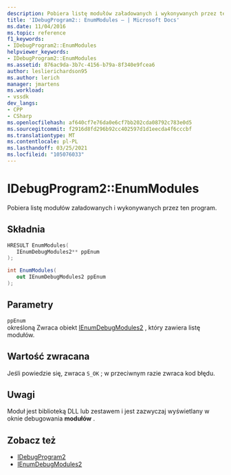 ```yaml
---
description: Pobiera listę modułów załadowanych i wykonywanych przez ten program.
title: 'IDebugProgram2:: EnumModules — | Microsoft Docs'
ms.date: 11/04/2016
ms.topic: reference
f1_keywords:
- IDebugProgram2::EnumModules
helpviewer_keywords:
- IDebugProgram2::EnumModules
ms.assetid: 876ac9da-3b7c-4156-b79a-8f340e9fcea6
author: leslierichardson95
ms.author: lerich
manager: jmartens
ms.workload:
- vssdk
dev_langs:
- CPP
- CSharp
ms.openlocfilehash: af640cf7e76da0e6cf7bb202cda08792c783e0d5
ms.sourcegitcommit: f2916d8fd296b92cc402597d1d1eecda4f6cccbf
ms.translationtype: MT
ms.contentlocale: pl-PL
ms.lasthandoff: 03/25/2021
ms.locfileid: "105076033"
---
```

# <a name="idebugprogram2enummodules"></a>IDebugProgram2::EnumModules
Pobiera listę modułów załadowanych i wykonywanych przez ten program.

## <a name="syntax"></a>Składnia

```cpp
HRESULT EnumModules( 
   IEnumDebugModules2** ppEnum
);
```

```csharp
int EnumModules( 
   out IEnumDebugModules2 ppEnum
);
```

## <a name="parameters"></a>Parametry
`ppEnum`\
określoną Zwraca obiekt [IEnumDebugModules2](../../../extensibility/debugger/reference/ienumdebugmodules2.md) , który zawiera listę modułów.

## <a name="return-value"></a>Wartość zwracana
 Jeśli powiedzie się, zwraca `S_OK` ; w przeciwnym razie zwraca kod błędu.

## <a name="remarks"></a>Uwagi
 Moduł jest biblioteką DLL lub zestawem i jest zazwyczaj wyświetlany w oknie debugowania **modułów** .

## <a name="see-also"></a>Zobacz też
- [IDebugProgram2](../../../extensibility/debugger/reference/idebugprogram2.md)
- [IEnumDebugModules2](../../../extensibility/debugger/reference/ienumdebugmodules2.md)
